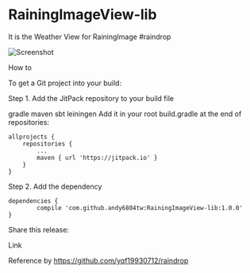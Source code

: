 # RainingImageView-lib
It is the Weather View for RainingImage #raindrop


![Screenshot](https://github.com/andy6804tw/RainingImageView-lib/blob/master/Screenshot/demo.gif)


How to

To get a Git project into your build:

Step 1. Add the JitPack repository to your build file

gradle
maven
sbt
leiningen
Add it in your root build.gradle at the end of repositories:

	allprojects {
		repositories {
			...
			maven { url 'https://jitpack.io' }
		}
	}
Step 2. Add the dependency

	dependencies {
	        compile 'com.github.andy6804tw:RainingImageView-lib:1.0.0'
	}
Share this release:

Link

Reference by https://github.com/yqf19930712/raindrop
